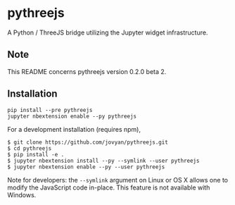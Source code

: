 pythreejs
=========

A Python / ThreeJS bridge utilizing the Jupyter widget infrastructure.

Note
----

This README concerns pythreejs version 0.2.0 beta 2.

Installation
------------

```
pip install --pre pythreejs
jupyter nbextension enable --py pythreejs
```

For a development installation (requires npm),

```
$ git clone https://github.com/jovyan/pythreejs.git
$ cd pythreejs
$ pip install -e .
$ jupyter nbextension install --py --symlink --user pythreejs
$ jupyter nbextension enable --py --user pythreejs
```

Note for developers: the `--symlink` argument on Linux or OS X allows one to
modify the JavaScript code in-place. This feature is not available
with Windows.


